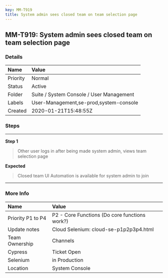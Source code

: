 ```yaml
---
key: MM-T919
title: System admin sees closed team on team selection page
---
```


## MM-T919: System admin sees closed team on team selection page

### Details

| Name     | Value                                    |
| :------- | :--------------------------------------- |
| Priority | Normal                                   |
| Status   | Active                                   |
| Folder   | Suite / System Console / User Management |
| Labels   | User-Management,se-prod,system-console   |
| Created  | 2020-01-21T15:48:55Z                     |

### Steps

<hr/>

**Step 1**

> <article>Other user logs in after being made system admin, views team selection page</article>

**Expected**

> <article>Closed team UI Automation is available for system admin to join</article>

<hr/>

### More Info

| Name              | Value                                         |
| :---------------- | :-------------------------------------------- |
| Priority P1 to P4 | P2 - Core Functions (Do core functions work?) |
| Update notes      | Cloud Selenium: cloud-se-p1p2p3p4.html        |
| Team Ownership    | Channels                                      |
| Cypress           | Ticket Open                                   |
| Selenium          | in Production                                 |
| Location          | System Console                                |
